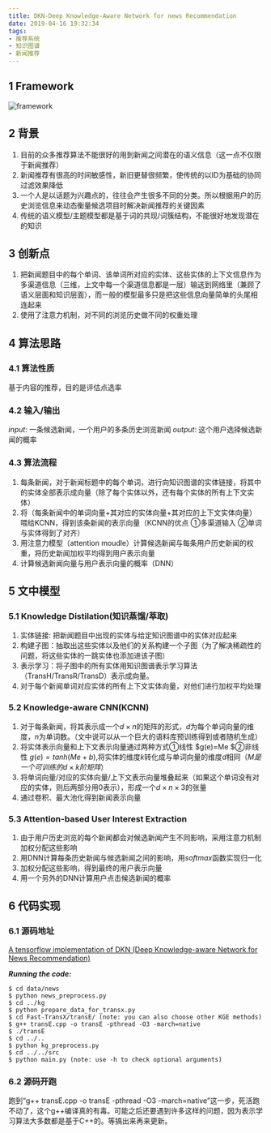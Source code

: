 ```yaml
---
title: DKN-Deep Knowledge-Aware Network for news Recommendation
date: 2019-04-16 19:32:34
tags:
- 推荐系统
- 知识图谱
- 新闻推荐
---
```


## 1 Framework
![framework](hannlp.github.io/assets/img/framework.jpg)

## 2 背景
1. 目前的众多推荐算法不能很好的用到新闻之间潜在的语义信息（这一点不仅限于新闻推荐）
2. 新闻推荐有很高的时间敏感性，新旧更替很频繁，使传统的以ID为基础的协同过滤效果降低
3. 一个人是以话题为兴趣点的，往往会产生很多不同的分类。所以根据用户的历史浏览信息来动态衡量候选项目时解决新闻推荐的关键因素
4. 传统的语义模型/主题模型都是基于词的共现/词簇结构，不能很好地发现潜在的知识

## 3 创新点
1. 把新闻题目中的每个单词、该单词所对应的实体、这些实体的上下文信息作为多渠道信息（三维，上文中每一个渠道信息都是一层）输送到网络里（兼顾了语义层面和知识层面），而一般的模型最多只是把这些信息向量简单的头尾相连起来
2. 使用了注意力机制，对不同的浏览历史做不同的权重处理

## 4 算法思路

### 4.1 算法性质
基于内容的推荐，目的是评估点选率

### 4.2 输入/输出
$input$: 一条候选新闻，一个用户的多条历史浏览新闻
$output$: 这个用户选择候选新闻的概率

### 4.3 算法流程
1. 每条新闻，对于新闻标题中的每个单词，进行向知识图谱的实体链接，将其中的实体全部表示成向量（除了每个实体以外，还有每个实体的所有上下文实体）
2. 将（每条新闻中的单词向量+其对应的实体向量+其对应的上下文实体向量）喂给KCNN，得到该条新闻的表示向量（KCNN的优点 ①多渠道输入 ②单词与实体得到了对齐）
3. 用注意力模型（attention moudle）计算候选新闻与每条用户历史新闻的权重，将历史新闻加权平均得到用户表示向量
4. 计算候选新闻向量与用户表示向量的概率（DNN）

## 5 文中模型

### 5.1 Knowledge Distilation(知识蒸馏/萃取)
1. 实体链接: 把新闻题目中出现的实体与给定知识图谱中的实体对应起来
2. 构建子图：抽取出这些实体以及他们的关系构建一个子图（为了解决稀疏性的问题，将这些实体的一跳实体也添加进该子图）
3. 表示学习：将子图中的所有实体用知识图谱表示学习算法（TransH/TransR/TransD）表示成向量。
4. 对于每个新闻单词对应实体的所有上下文实体向量，对他们进行加权平均处理

### 5.2 Knowledge-aware CNN(KCNN)
1. 对于每条新闻，将其表示成一个$d×n$的矩阵的形式，$d$为每个单词向量的维度，$n$为单词数。（文中说可以从一个巨大的语料库预训练得到或者随机生成）
2. 将实体表示向量和上下文表示向量通过两种方式①线性 $g(e)=Me $②非线性 $g(e)=tanh(Me+b)$,将实体的维度$k$转化成与单词向量的维度$d$相同（$M是一个可训练的d×k阶矩阵$）
3. 将单词向量/对应的实体向量/上下文表示向量堆叠起来（如果这个单词没有对应的实体，则后两部分用0表示），形成一个$d×n×3$的张量
4. 通过卷积、最大池化得到新闻表示向量

### 5.3 Attention-based User Interest Extraction
1. 由于用户历史浏览的每个新闻都会对候选新闻产生不同影响，采用注意力机制加权分配这些影响
2. 用DNN计算每条历史新闻与候选新闻之间的影响，用$softmax$函数实现归一化
3. 加权分配这些影响，得到最终的用户表示向量
4. 用一个另外的DNN计算用户点击候选新闻的概率

## 6 代码实现

### 6.1 源码地址
[A tensorflow implementation of DKN (Deep Knowledge-aware Network for News Recommendation)](https://github.com/hwwang55/DKN)
 
  ***Running the code:***
```
$ cd data/news
$ python news_preprocess.py
$ cd ../kg
$ python prepare_data_for_transx.py
$ cd Fast-TransX/transE/ (note: you can also choose other KGE methods)
$ g++ transE.cpp -o transE -pthread -O3 -march=native
$ ./transE
$ cd ../..
$ python kg_preprocess.py
$ cd ../../src
$ python main.py (note: use -h to check optional arguments)
```

### 6.2 源码开跑
跑到“g++ transE.cpp -o transE -pthread -O3 -march=native”这一步，死活跑不动了，这个g++编译真的有毒。可能之后还要遇到许多这样的问题，因为表示学习算法大多数都是基于C++的。等搞出来再来更新。
